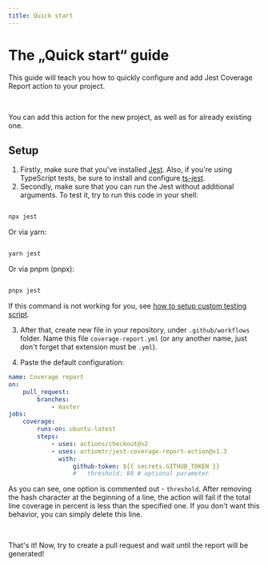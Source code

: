 ```yaml
---
title: Quick start
---
```


# The „Quick start“ guide

This guide will teach you how to quickly configure and add Jest Coverage Report action to your project.

<br/>

You can add this action for the new project, as well as for already existing one.

## Setup

1. Firstly, make sure that you've installed [Jest](https://github.com/facebook/jest#readme). Also, if you're using TypeScript tests, be sure to install and configure [ts-jest](https://github.com/kulshekhar/ts-jest#readme).
2. Secondly, make sure that you can run the Jest without additional arguments. To test it, try to run this code in your shell:

```bash

npx jest
```

Or via yarn:

```bash

yarn jest
```

Or via pnpm (pnpx):

```bash

pnpx jest
```

<!-- TODO: replace link -->

If this command is not working for you, see [how to setup custom testing script](https://github.com/ArtiomTr/jest-coverage-report-action#customizing-test-script).

3. After that, create new file in your repository, under `.github/workflows` folder. Name this file `coverage-report.yml` (or any another name, just don't forget that extension must be `.yml`).

4. Paste the default configuration:

```yaml
name: Coverage report
on:
    pull_request:
        branches:
            - master
jobs:
    coverage:
        runs-on: ubuntu-latest
        steps:
            - uses: actions/checkout@v2
            - uses: artiomtr/jest-coverage-report-action@v1.3
              with:
                  github-token: ${{ secrets.GITHUB_TOKEN }}
                  #   threshold: 80 # optional parameter
```

As you can see, one option is commented out - `threshold`. After removing the hash character at the beginning of a line, the action will fail if the total line coverage in percent is less than the specified one. If you don't want this behavior, you can simply delete this line.

<br/>

That's it! Now, try to create a pull request and wait until the report will be generated!
